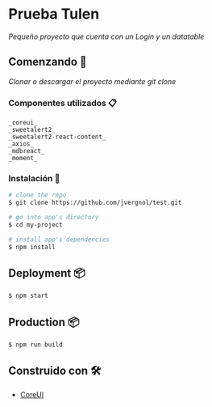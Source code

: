 # Prueba Tulen

_Pequeño proyecto que cuenta con un Login y un datatable_

## Comenzando 🚀

_Clonar o descargar el proyecto mediante git clone_


### Componentes utilizados 📋

```
_coreui_
_sweetalert2_
_sweetalert2-react-content_
_axios_
_mdbreact_
_moment_

```

### Instalación 🔧

``` bash
# clone the repo
$ git clone https://github.com/jvergnol/test.git

# go into app's directory
$ cd my-project

# install app's dependencies
$ npm install
```
## Deployment 📦

``` bash
$ npm start
```
## Production 📦

``` bash
$ npm run build
```
## Construido con 🛠️

* [CoreUI](https://coreui.io/react/)
